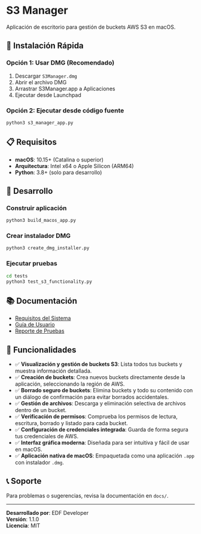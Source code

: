 # S3 Manager

Aplicación de escritorio para gestión de buckets AWS S3 en macOS.

## 🚀 Instalación Rápida

### Opción 1: Usar DMG (Recomendado)
1. Descargar `S3Manager.dmg`
2. Abrir el archivo DMG
3. Arrastrar S3Manager.app a Aplicaciones
4. Ejecutar desde Launchpad

### Opción 2: Ejecutar desde código fuente
```bash
python3 s3_manager_app.py
```

## 📋 Requisitos

- **macOS**: 10.15+ (Catalina o superior)
- **Arquitectura**: Intel x64 o Apple Silicon (ARM64)
- **Python**: 3.8+ (solo para desarrollo)

## 🔧 Desarrollo

### Construir aplicación
```bash
python3 build_macos_app.py
```

### Crear instalador DMG
```bash
python3 create_dmg_installer.py
```

### Ejecutar pruebas
```bash
cd tests
python3 test_s3_functionality.py
```

## 📚 Documentación

- [Requisitos del Sistema](docs/SYSTEM_REQUIREMENTS.md)
- [Guía de Usuario](docs/README_S3_Manager.md)
- [Reporte de Pruebas](docs/TESTING_FINAL_REPORT.md)

## 🎯 Funcionalidades

- ✅ **Visualización y gestión de buckets S3**: Lista todos tus buckets y muestra información detallada.
- ✅ **Creación de buckets**: Crea nuevos buckets directamente desde la aplicación, seleccionando la región de AWS.
- ✅ **Borrado seguro de buckets**: Elimina buckets y todo su contenido con un diálogo de confirmación para evitar borrados accidentales.
- ✅ **Gestión de archivos**: Descarga y eliminación selectiva de archivos dentro de un bucket.
- ✅ **Verificación de permisos**: Comprueba los permisos de lectura, escritura, borrado y listado para cada bucket.
- ✅ **Configuración de credenciales integrada**: Guarda de forma segura tus credenciales de AWS.
- ✅ **Interfaz gráfica moderna**: Diseñada para ser intuitiva y fácil de usar en macOS.
- ✅ **Aplicación nativa de macOS**: Empaquetada como una aplicación `.app` con instalador `.dmg`.

## 📞 Soporte

Para problemas o sugerencias, revisa la documentación en `docs/`.

---

**Desarrollado por**: EDF Developer  
**Versión**: 1.1.0  
**Licencia**: MIT
